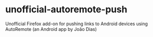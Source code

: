 # unofficial-autoremote-push
Unofficial Firefox add-on for pushing links to Android devices using AutoRemote (an Android app by João Dias)
